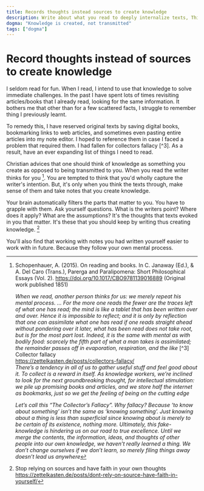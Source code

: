 ```yaml
---
title: Records thoughts instead sources to create knowledge
description: Write about what you read to deeply internalize texts, Think for yourself, Have faith in your own thoughts.
dogma: "Knowledge is created, not transmitted"
tags: ["dogma"]
---
```


# Record thoughts instead of sources to create knowledge

I seldom read for fun. When I read, I intend to use that knowledge to solve immediate challenges. In the past I have spent lots of times revisiting articles/books that I already read, looking for the same information. It bothers me that other than for a few scattered facts, I struggle to remember thing I previously learnt. 

To remedy this, I have reserved original texts by saving digital books, bookmarking links to web articles, and sometimes even pasting entire articles into my note editor. I hoped to reference them in case I faced a problem that required them. I had fallen for collectors fallacy [^3]. As a result, have an ever expanding list of things I need to read.

Christian advices that one should think of knowledge as something you create as opposed to being transmitted to you. When you read the writer thinks for you [^2]. You are tempted to think that you'd wholly capture the writer's intention. But, it's only when you think the texts through, make sense of them and take notes that you create knowledge. 

Your brain automatically filters the parts that matter to you. You have to grapple with them. Ask yourself questions. What is the writers point? Where does it apply? What are the assumptions?  It's the thoughts that texts evoked in you that matter. It's these that you should keep by writing thus creating knowledge. [^1]

You'll also find that working with notes you had written yourself easier to work with in future. Because they follow your own mental process.

[^1]: Stop relying on sources and have faith in your own thoughts  
    https://zettelkasten.de/posts/dont-rely-on-source-have-faith-in-yourself/  
[^2]: Schopenhauer, A. (2015). On reading and books. In C. Janaway (Ed.), & A. Del Caro (Trans.), Parerga and Paralipomena: Short Philosophical Essays (Vol. 2). https://doi.org/10.1017/CBO9781139016889 (Original work published 1851)  

    _When we read, another person thinks for us: we merely repeat his mental process. … For the more one reads the fewer are the traces left of what one has read; the mind is like a tablet that has been written over and over. Hence it is impossible to reflect; and it is only by reflection that one can assimilate what one has read if one reads straight ahead without pondering over it later, what has been read does not take root, but is for the most part lost. Indeed, it is the same with mental as with bodily food: scarcely the fifth part of what a man takes is assimilated; the remainder passes off in evaporation, respiration, and the like_
[^3] Collector fallacy  
    https://zettelkasten.de/posts/collectors-fallacy/  
    _There’s a tendency in all of us to gather useful stuff and feel good about it. To collect is a reward in itself. As knowledge workers, we’re inclined to look for the next groundbreaking thought, for intellectual stimulation: we pile up promising books and articles, and we store half the internet as bookmarks, just so we get the feeling of being on the cutting edge_
    
    _Let’s call this “The Collector’s Fallacy”. Why fallacy? Because ‘to know about something’ isn’t the same as ‘knowing something’. Just knowing about a thing is less than superficial since knowing about is merely to be certain of its existence, nothing more. Ultimately, this fake-knowledge is hindering us on our road to true excellence. Until we merge the contents, the information, ideas, and thoughts of other people into our own knowledge, we haven’t really learned a thing. We don’t change ourselves if we don’t learn, so merely filing things away doesn’t lead us anywhere_